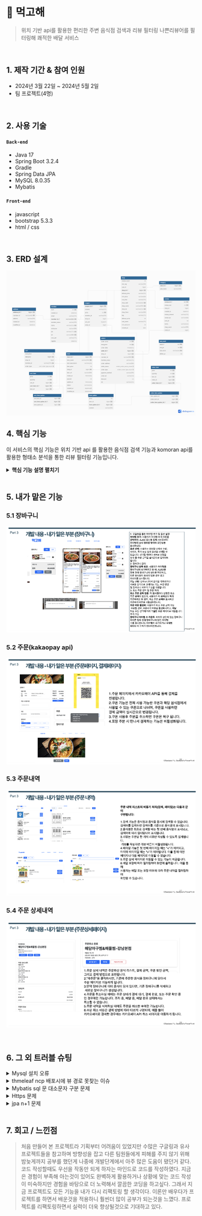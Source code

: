 # :pushpin: 먹고해
>위치 기반 api를 활용한 편리한 주변 음식점 검색과
>리뷰 필터링 나쁜리뷰어를 필터링해 쾌적한 배달 서비스    

</br>

## 1. 제작 기간 & 참여 인원
- 2024년 3월 22일 ~ 2024년 5월 2일
- 팀 프로젝트(4명)

</br>

## 2. 사용 기술
#### `Back-end`
  - Java 17
  - Spring Boot 3.2.4
  - Gradle
  - Spring Data JPA
  - MySQL 8.0.35
  - Mybatis
#### `Front-end`
  - javascript
  - bootstrap 5.3.3
  - html / css

</br>

## 3. ERD 설계
![](images/erd.png)


## 4. 핵심 기능
이 서비스의 핵심 기능은 위치 기반 api 를 활용한 음식점 검색 기능과
komoran api를 활용한 형태소 분석을 통한 리뷰 필터링 기능입니다.
  

<details>
<summary><b>핵심 기능 설명 펼치기</b></summary>
<div markdown="1">

### 4.1. 위치 api
![](images/위치api.png)

### 4.2. komoran api
![](images/komoranApi.png)

</div>
</details>

</br>

## 5. 내가 맡은 기능

### 5.1 장바구니
![](images/cart.png)

### 5.2 주문(kakaopay api)
![](images/order1.png)

### 5.3 주문내역
![](images/orders1.png)

### 5.4 주문 상세내역
![](images/orderDetail1.png)

</br>

## 6. 그 외 트러블 슈팅
<details>
<summary>Mysql 설치 오류</summary>
<div markdown="1">

- 팀원 한명 한글 계정으로 mysql 설치가 안되는 오류 발생
- 남는 pc를 통합 db로 사용
- 외부접속 허용계정 생성 후 공유기 포트포워딩으로 mysql포트 열고 외부 ip주소로 접속해서 통합 db로 해결 서버화

</div>
</details>

<details>
<summary>thmeleaf ncp 배포시에 뷰 경로 못찾는 이슈</summary>
<div markdown="1">
  
  - return "/~/~"; 로 작성시에 properties에서 classpath /를 제거하거나 return 에서 /를 제거 중복되면 경로를 못찾음
  
</div>
</details>

<details>
<summary>Mybatis sql 문 대소문자 구분 문제</summary>
<div markdown="1">
  
  - ncp 배포 시에 db가 우분투 5.7버전 mysql이라 기본 설정이 대소문자 구분임
  - 대소문자 구분해서 작성하거나 설정을 바꿔주면 해결
  
</div>
</details>

<details>
<summary>Https 문제</summary>
<div markdown="1">
  
  - ssl 인증서가 있어야 https로 접속이 가능한것을 알고 aws ec2로 개인 우분투 서버를 생성후 nginx를 활용해 ssl 인증서를 적용해서 https 접속 성공
  - 하지만 이미지 경로를 절대경로로 설정하지 않아 이미지가 안나오고 css도 적용되지 않았다
  - 페이지 이동도 되지 않아 추후 공부를 통해 오류를 해결할 생각이다.
  
</div>
</details>

<details>
<summary> jpa n+1 문제 </summary>
<div markdown="1">
  
  - jpa에는 가장 흔한 문제로 n+1 문제가 있다 1개의 쿼리를 보내는데 해당 엔티티의 연관관계맵핑이된 객체의 쿼리문까지 같이 보내는 문제이다 사실은 1+n 문제라고 할수 있따 우리는 초반 이 걱정을 하였지만
  - 데이터가 많을때 성능 저하의 원인이라는것을 보고 우리는 아직 데이터가 많지 않으니 일단 개발을 서두르고 시간이 남으면 해결하기로 하였다 .
  - 해결방안으로 @onetoOne @ManytoOne 에서 발생하는데 지연로딩으로 설정해주면 처음 select 쿼리를 보낼때 참조 엔티티는 프록시로 가져오게 할수 있다 그러면 select 문이 처음에 1개만 나가게 되고
  - 참조 엔티티는 select 쿼리문은 그 객체를 참조해서 객체안의 요소를 getter 로 가져올때 나가게 된다 그러면 n+1문제를 해결할수 있다
  - 더 많은 성능 개선 방법들이 있지만 지금은 여기까지알고 있다 더 공부하고 있다
  
</div>
</details>
    

    
</br>

## 7. 회고 / 느낀점
> 처음 만들어 본 프로젝트라 기획부터 어려움이 있었지만 수많은 구글링과 유사 프로젝트들을 참고하며 방향성을 잡고 다른 팀원들에게 피해를 주지 않기 위해 밤늦게까지 공부를 했던게 나중에 개발단계에서 아주 많은 도움이 됐던거 같다. 코드 작성할때도 우선을 작동만 되게 하자는 마인드로
> 코드를 작성하였다. 지금은 경험이 부족해 아는것이 있어도 완벽하게 활용하거나 상황에 맞는 코드 작성이 미숙하지만 경험을 바탕으로 더 노력해서 깔끔한 코딩을 하고싶다. 그래서 지금 프로젝트도 모든 기능을 내가 다시 리팩토링 할 생각이다.
> 이론만 배우다가 프로젝트를 하면서 배운것을 적용하니 훨씬더 많이 공부가 되는것을 느꼈다. 프로젝트를 리팩토링하면서 실력이 더욱 향상될것으로 기대하고 있다. 
